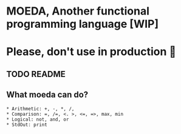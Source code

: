 # MOEDA, Another functional programming language [WIP]


# Please, don't use in production :pray:

## TODO README

## What moeda can do?
	* Arithmetic: +, -, *, /,
	* Comparison: =, /=, <. >, <=, =>, max, min
    * Logical: not, and, or
    * StdOut: print
